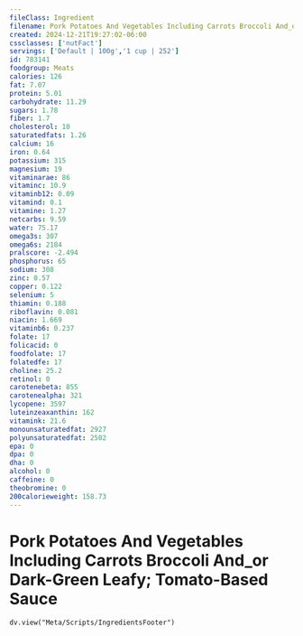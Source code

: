 ```yaml
---
fileClass: Ingredient
filename: Pork Potatoes And Vegetables Including Carrots Broccoli And_or Dark-Green Leafy; Tomato-Based Sauce
created: 2024-12-21T19:27:02-06:00
cssclasses: ['nutFact']
servings: ['Default | 100g','1 cup | 252']
id: 783141
foodgroup: Meats
calories: 126
fat: 7.07
protein: 5.01
carbohydrate: 11.29
sugars: 1.78
fiber: 1.7
cholesterol: 10
saturatedfats: 1.26
calcium: 16
iron: 0.64
potassium: 315
magnesium: 19
vitaminarae: 86
vitaminc: 10.9
vitaminb12: 0.09
vitamind: 0.1
vitamine: 1.27
netcarbs: 9.59
water: 75.17
omega3s: 307
omega6s: 2184
pralscore: -2.494
phosphorus: 65
sodium: 308
zinc: 0.57
copper: 0.122
selenium: 5
thiamin: 0.188
riboflavin: 0.081
niacin: 1.669
vitaminb6: 0.237
folate: 17
folicacid: 0
foodfolate: 17
folatedfe: 17
choline: 25.2
retinol: 0
carotenebeta: 855
carotenealpha: 321
lycopene: 3597
luteinzeaxanthin: 162
vitamink: 21.6
monounsaturatedfat: 2927
polyunsaturatedfat: 2502
epa: 0
dpa: 0
dha: 0
alcohol: 0
caffeine: 0
theobromine: 0
200calorieweight: 158.73
---
```


# Pork Potatoes And Vegetables Including Carrots Broccoli And_or Dark-Green Leafy; Tomato-Based Sauce

```dataviewjs
dv.view("Meta/Scripts/IngredientsFooter")
```